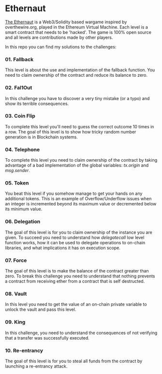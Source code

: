 # Ethernaut

[The Ethernaut](https://ethernaut.openzeppelin.com/) is a Web3/Solidity based wargame inspired by overthewire.org, played in the Ethereum Virtual Machine. Each level is a smart contract that needs to be 'hacked'. The game is 100% open source and all levels are contributions made by other players. 

In this repo you can find my solutions to the challenges:

### 01. **Fallback**
This level is about the use and implementation of the fallback function. You need to claim ownership of the contract and reduce its balance to zero.

### 02. **Fal1Out**
In this challenge you have to discover a very tiny mistake (or a typo) and show its terrible consequences. 

### 03. **Coin Flip**
To complete this level you'll need to guess the correct outcome 10 times in a row. The goal of this level is to show how tricky random number generation is in Blockchain systems.

### 04. **Telephone**
To complete this level you need to claim ownership of the contract by taking advantage of a bad implementation of the global variables: *tx.origin* and *msg.sender*.

### 05. **Token**
You beat this level if you somehow manage to get your hands on any additional tokens. This is an example of Overflow/Underflow issues when an integer is incremented beyond its maximum value or decremented below its minimum value.

### 06. **Delegation**
The goal of this level is for you to claim ownership of the instance you are given. To succeed you need to understand how *delegatecall* low level function works, how it can be used to delegate operations to on-chain libraries, and what implications it has on execution scope.

### 07. **Force**
The goal of this level is to make the balance of the contract greater than zero. To break this challenge you need to understand that nothing prevents a contract from receiving ether from a contract that is self destructed.

### 08. **Vault**
In this level you need to get the value of an on-chain private variable to unlock the vault and  pass this level.

### 09. **King**
In this challenge, you need to understand the consequences of not verifying that a transfer was successfully executed.

### 10. **Re-entrancy**
The goal of this level is for you to steal all funds from the contract by launching a re-entrancy attack. 
